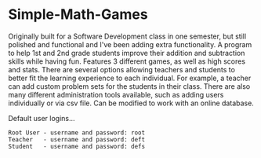 # Simple-Math-Games
Originally built for a Software Development class in one semester, but still polished and functional and I've been adding extra functionality. A program to help 1st and 2nd grade students improve their addition and subtraction skills while having fun. Features 3 different games, as well as high scores and stats. There are several options allowing teachers and students to better fit the learning experience to each individual. For example, a teacher can add custom problem sets for the students in their class. There are also many different administration tools available, such as adding users individually or via csv file. Can be modified to work with an online database.

Default user logins... 

    Root User - username and password: root   
    Teacher   - username and password: deft   
    Student   - username and password: defs
